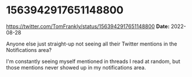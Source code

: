 # 1563942917651148800
https://twitter.com/TomFrankly/status/1563942917651148800
**Date:** 2022-08-28

Anyone else just straight-up not seeing all their Twitter mentions in the Notifications area?

I'm constantly seeing myself mentioned in threads I read at random, but those mentions never showed up in my notifications area.
